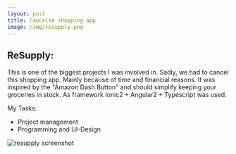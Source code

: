 ```yaml
---
layout: post
title: Canceled shopping app
image: /img/resupply.png
---
```


## ReSupply:   
This is one of the biggest projects I was involved in. Sadly, we had to cancel this shopping app. Mainly because of time and financial reasons. It was inspired by the "Amazon Dash Button" and should simplify keeping your groceries in stock. As framework Ionic2 + Angular2 + Typescript was used.

My Tasks:
* Project management
* Programming and UI-Design

![resupply screenshot](http://i.imgur.com/fCpO3X0.png)
